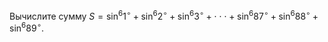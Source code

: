 Вычислите сумму $S={{\sin }^{6}}{{1}^{\circ }}+{{\sin }^{6}}{{2}^{\circ }}+{{\sin }^{6}}{{3}^{\circ }}+\cdot \cdot \cdot +{{\sin }^{6}}{{87}^{\circ }}+{{\sin }^{6}}{{88}^{\circ }}+{{\sin }^{6}}{{89}^{\circ }}.$